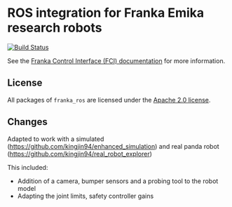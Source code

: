 # ROS integration for Franka Emika research robots

[![Build Status][travis-status]][travis]

See the [Franka Control Interface (FCI) documentation][fci-docs] for more information.

## License

All packages of `franka_ros` are licensed under the [Apache 2.0 license][apache-2.0].

[apache-2.0]: https://www.apache.org/licenses/LICENSE-2.0.html
[fci-docs]: https://frankaemika.github.io/docs
[travis-status]: https://travis-ci.org/frankaemika/franka_ros.svg?branch=kinetic-devel
[travis]: https://travis-ci.org/frankaemika/franka_ros

## Changes

Adapted to work with a simulated (https://github.com/kingjin94/enhanced_simulation) and real panda robot (https://github.com/kingjin94/real_robot_explorer)

This included:

 * Addition of a camera, bumper sensors and a probing tool to the robot model
 * Adapting the joint limits, safety controller gains

